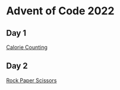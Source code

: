 # Advent of Code 2022

## Day 1

[Calorie Counting](https://adventofcode.com/2022/day/1)

## Day 2

[Rock Paper Scissors](https://adventofcode.com/2022/day/2)
